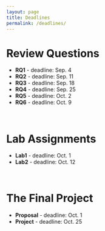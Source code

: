 ```yaml
---
layout: page
title: Deadlines
permalink: /deadlines/
---
```


# Review Questions
* **RQ1** - deadline: Sep. 4
* **RQ2** - deadline: Sep. 11
* **RQ3** - deadline: Sep. 18
* **RQ4** - deadline: Sep. 25
* **RQ5** - deadline: Oct. 2
* **RQ6** - deadline: Oct. 9

<br>

# Lab Assignments
* **Lab1** - deadline: Oct. 1
* **Lab2** - deadline: Oct. 12

<br>

# The Final Project
* **Proposal** - deadline: Oct. 1
* **Project** - deadline: Oct. 25

